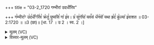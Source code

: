 +++
title = "03-2_1720 गम्भीरां उदधींरिव"

+++
ग꣣म्भीरा꣡ꣳ उ꣢द꣣धी꣡ꣳरि꣢व꣣ क्र꣡तुं꣢ पुष्यसि꣣ गा꣡ इ꣢व। प्र꣡ सु꣢गो꣣पा꣡ यव꣢꣯सं धे꣣न꣡वो꣢ यथा ह्र꣣दं꣢ कु꣣ल्या꣡ इ꣢वाशत ॥ 03-2:1720 ॥ ॥3 (छा)॥ [धा. 17 । उ 2 । स्व. 2 ।]

<details><summary>मूलम् (VC)</summary>

ग꣣म्भीरा꣡ꣳ उ꣢द꣣धी꣡ꣳरि꣢व꣣ क्र꣡तुं꣢ पुष्यसि꣣ गा꣡ इ꣢व । प्र꣡ सु꣢गो꣣पा꣡ यव꣢꣯सं धे꣣न꣡वो꣢ यथा ह्र꣣दं꣢ कु꣣ल्या꣡ इ꣢वाशत ॥१७२०॥
</details>

<details><summary>विस्वर-मूलम् (VC)</summary>

गम्भीराꣳ उदधीꣳरिव क्रतुं पुष्यसि गा इव । प्र सुगोपा यवसं धेनवो यथा ह्रदं कुल्या इवाशत ॥१७२०॥
</details>